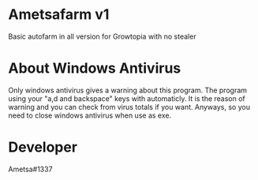 # Ametsafarm v1
Basic autofarm in all version for Growtopia with no stealer

# About Windows Antivirus
Only windows antivirus gives a warning about this program. The program using your "a,d and backspace" keys with automaticly.
It is the reason of warning and you can check from virus totals if you want. Anyways, so you need to close windows antivirus when use as exe.

# Developer
Ametsa#1337



